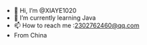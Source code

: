 - 👋 Hi, I’m @XIAYE1020
- 🌱 I’m currently learning Java
- 📫 How to reach me :2302762460@qq.com
- From China

<!---
XIAYE1020/XIAYE1020 is a ✨ special ✨ repository because its `README.md` (this file) appears on your GitHub profile.
You can click the Preview link to take a look at your changes.
--->
